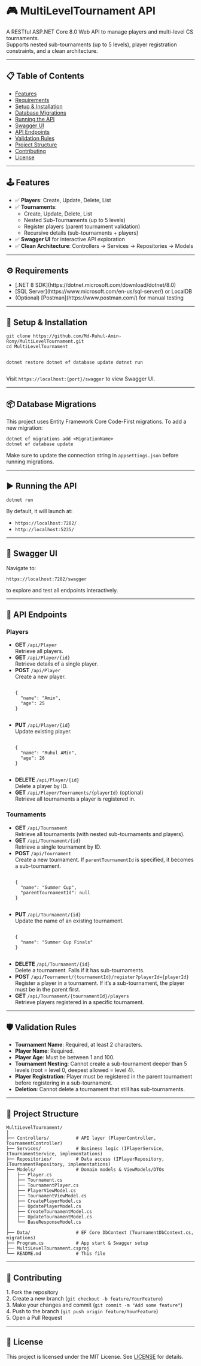 <h1>🎮 MultiLevelTournament API</h1>

<p>A RESTful ASP.NET Core 8.0 Web API to manage players and multi-level CS tournaments.<br>
Supports nested sub-tournaments (up to 5 levels), player registration constraints, and a clean architecture.</p>

<hr/>

<h2>📋 Table of Contents</h2>
<ul>
  <li><a href="#features">Features</a></li>
  <li><a href="#requirements">Requirements</a></li>
  <li><a href="#setup--installation">Setup &amp; Installation</a></li>
  <li><a href="#database-migrations">Database Migrations</a></li>
  <li><a href="#running-the-api">Running the API</a></li>
  <li><a href="#swagger-ui">Swagger UI</a></li>
  <li><a href="#api-endpoints">API Endpoints</a></li>
  <li><a href="#validation-rules">Validation Rules</a></li>
  <li><a href="#project-structure">Project Structure</a></li>
  <li><a href="#contributing">Contributing</a></li>
  <li><a href="#license">License</a></li>
</ul>

<hr/>

<h2 id="features">🕹️ Features</h2>
<ul>
  <li>✅ <strong>Players</strong>: Create, Update, Delete, List</li>
  <li>✅ <strong>Tournaments</strong>:
    <ul>
      <li>Create, Update, Delete, List</li>
      <li>Nested Sub-Tournaments (up to 5 levels)</li>
      <li>Register players (parent tournament validation)</li>
      <li>Recursive details (sub-tournaments + players)</li>
    </ul>
  </li>
  <li>✅ <strong>Swagger UI</strong> for interactive API exploration</li>
  <li>✅ <strong>Clean Architecture</strong>: Controllers &rarr; Services &rarr; Repositories &rarr; Models</li>
</ul>

<hr/>

<h2 id="requirements">⚙️ Requirements</h2>
<ul>
  <li>[.NET 8 SDK](https://dotnet.microsoft.com/download/dotnet/8.0)</li>
  <li>[SQL Server](https://www.microsoft.com/en-us/sql-server/) or LocalDB</li>
  <li>(Optional) [Postman](https://www.postman.com/) for manual testing</li>
</ul>

<hr/>

<h2 id="setup--installation">🚀 Setup &amp; Installation</h2>
<pre><code>git clone https://github.com/Md-Ruhul-Amin-Rony/MultiLevelTournament.git
cd MultiLevelTournament

dotnet restore
dotnet ef database update
dotnet run
</code></pre>
<p>Visit <code>https://localhost:{port}/swagger</code> to view Swagger UI.</p>

<hr/>

<h2 id="database-migrations">📦 Database Migrations</h2>
<p>This project uses Entity Framework Core Code-First migrations. To add a new migration:</p>
<pre><code>dotnet ef migrations add &lt;MigrationName&gt;
dotnet ef database update
</code></pre>
<p>Make sure to update the connection string in <code>appsettings.json</code> before running migrations.</p>

<hr/>

<h2 id="running-the-api">▶️ Running the API</h2>
<pre><code>dotnet run
</code></pre>
<p>By default, it will launch at:</p>
<ul>
  <li><code>https://localhost:7282/</code></li>
  <li><code>http://localhost:5235/</code></li>
</ul>

<hr/>

<h2 id="swagger-ui">📄 Swagger UI</h2>
<p>Navigate to:</p>
<pre><code>https://localhost:7282/swagger
</code></pre>
<p>to explore and test all endpoints interactively.</p>

<hr/>

<h2 id="api-endpoints">🔗 API Endpoints</h2>

<h3>Players</h3>
<ul>
  <li><strong>GET</strong> <code>/api/Player</code><br>
      Retrieve all players.</li>
  <li><strong>GET</strong> <code>/api/Player/{id}</code><br>
      Retrieve details of a single player.</li>
  <li><strong>POST</strong> <code>/api/Player</code><br>
      Create a new player.<br>
      <pre><code>
{
  "name": "Amin",
  "age": 25
}
      </code></pre>
  </li>
  <li><strong>PUT</strong> <code>/api/Player/{id}</code><br>
      Update existing player.<br>
      <pre><code>
{
  "name": "Ruhul AMin",
  "age": 26
}
      </code></pre>
  </li>
  <li><strong>DELETE</strong> <code>/api/Player/{id}</code><br>
      Delete a player by ID.</li>
  <li><strong>GET</strong> <code>/api/Player/Tournaments/{playerId}</code> (optional)<br>
      Retrieve all tournaments a player is registered in.</li>
</ul>

<h3>Tournaments</h3>
<ul>
  <li><strong>GET</strong> <code>/api/Tournament</code><br>
      Retrieve all tournaments (with nested sub-tournaments and players).</li>
  <li><strong>GET</strong> <code>/api/Tournament/{id}</code><br>
      Retrieve a single tournament by ID.</li>
  <li><strong>POST</strong> <code>/api/Tournament</code><br>
      Create a new tournament. If <code>parentTournamentId</code> is specified, it becomes a sub-tournament.<br>
      <pre><code>
{
  "name": "Summer Cup",
  "parentTournamentId": null
}
      </code></pre>
  </li>
  <li><strong>PUT</strong> <code>/api/Tournament/{id}</code><br>
      Update the name of an existing tournament.<br>
      <pre><code>
{
  "name": "Summer Cup Finals"
}
      </code></pre>
  </li>
  <li><strong>DELETE</strong> <code>/api/Tournament/{id}</code><br>
      Delete a tournament. Fails if it has sub-tournaments.</li>
  <li><strong>POST</strong> <code>/api/Tournament/{tournamentId}/register?playerId={playerId}</code><br>
      Register a player in a tournament. If it’s a sub-tournament, the player must be in the parent first.</li>
  <li><strong>GET</strong> <code>/api/Tournament/{tournamentId}/players</code><br>
      Retrieve players registered in a specific tournament.</li>
</ul>

<hr/>

<h2 id="validation-rules">🛡️ Validation Rules</h2>
<ul>
  <li><strong>Tournament Name</strong>: Required, at least 2 characters.</li>
  <li><strong>Player Name</strong>: Required.</li>
  <li><strong>Player Age</strong>: Must be between 1 and 100.</li>
  <li><strong>Tournament Nesting</strong>: Cannot create a sub-tournament deeper than 5 levels (root = level 0, deepest allowed = level 4).</li>
  <li><strong>Player Registration</strong>: Player must be registered in the parent tournament before registering in a sub-tournament.</li>
  <li><strong>Deletion</strong>: Cannot delete a tournament that still has sub-tournaments.</li>
</ul>

<hr/>

<h2 id="project-structure">📂 Project Structure</h2>
<pre><code>MultiLevelTournament/
│
├── Controllers/          # API layer (PlayerController, TournamentController)
├── Services/             # Business logic (IPlayerService, ITournamentService, implementations)
├── Repositories/         # Data access (IPlayerRepository, ITournamentRepository, implementations)
├── Models/               # Domain models &amp; ViewModels/DTOs
│   ├── Player.cs
│   ├── Tournament.cs
│   ├── TournamentPlayer.cs
│   ├── PlayerViewModel.cs
│   ├── TournamentViewModel.cs
│   ├── CreatePlayerModel.cs
│   ├── UpdatePlayerModel.cs
│   ├── CreateTournamentModel.cs
│   ├── UpdateTournamentModel.cs
│   └── BaseResponseModel.cs
│
├── Data/                 # EF Core DbContext (TournamentDbContext.cs, migrations)
├── Program.cs            # App start &amp; Swagger setup
├── MultiLevelTournament.csproj
└── README.md             # This file
</code></pre>

<hr/>

<h2 id="contributing">🤝 Contributing</h2>
<p>1. Fork the repository<br>
2. Create a new branch (<code>git checkout -b feature/YourFeature</code>)<br>
3. Make your changes and commit (<code>git commit -m "Add some feature"</code>)<br>
4. Push to the branch (<code>git push origin feature/YourFeature</code>)<br>
5. Open a Pull Request</p>

<hr/>

<h2 id="license">📜 License</h2>
<p>This project is licensed under the MIT License. See <a href="LICENSE">LICENSE</a> for details.</p>
